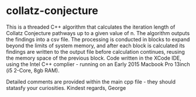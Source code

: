 # collatz-conjecture

This is a threaded C++ algorithm that calculates the iteration length of Collatz Conjecture pathways up to a given value of n. The algorithm outputs the findings into a csv file.  The processing is conducted in blocks to expand beyond the limits of system memory, and after each block is calculated its findings are written to the output file before calculation continues, reusing the memory space of the previous block. Code written in the XCode IDE, using the Intel C++ complier - running on an Early 2015 Macbook Pro 13inch (i5 2-Core, 8gb RAM).

Detailed comments are provided within the main cpp file - they should statasfy your curiosities. 
      Kindest regards, 
        George
